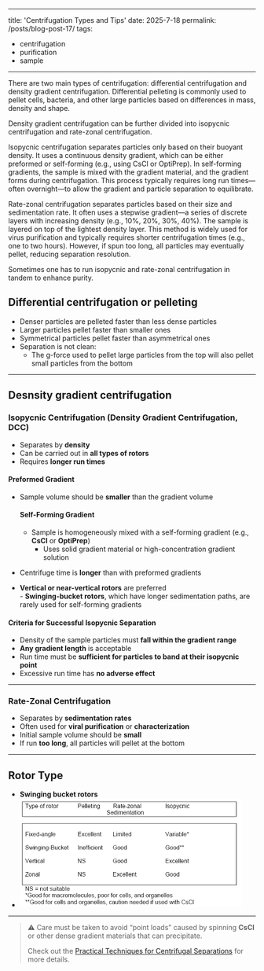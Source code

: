 
---
title: 'Centrifugation Types and Tips'
date: 2025-7-18
permalink: /posts/blog-post-17/
tags:
  - centrifugation
  - purification
  - sample
---

There are two main types of centrifugation: differential centrifugation and density gradient centrifugation. Differential pelleting is commonly used to pellet cells, bacteria, and other large particles based on differences in mass, density and shape.  

Density gradient centrifugation can be further divided into isopycnic centrifugation and rate-zonal centrifugation.  

Isopycnic centrifugation separates particles only based on their buoyant density. It uses a continuous density gradient, which can be either preformed or self-forming (e.g., using CsCl or OptiPrep). In self-forming gradients, the sample is mixed with the gradient material, and the gradient forms during centrifugation. This process typically requires long run times—often overnight—to allow the gradient and particle separation to equilibrate.  

Rate-zonal centrifugation separates particles based on their size and sedimentation rate. It often uses a stepwise gradient—a series of discrete layers with increasing density (e.g., 10%, 20%, 30%, 40%). The sample is layered on top of the lightest density layer. This method is widely used for virus purification and typically requires shorter centrifugation times (e.g., one to two hours). However, if spun too long, all particles may eventually pellet, reducing separation resolution.

Sometimes one has to run isopycnic and rate-zonal centrifugation in tandem to enhance purity.   

## Differential centrifugation or pelleting

- Denser particles are pelleted faster than less dense particles  
- Larger particles pellet faster than smaller ones  
- Symmetrical particles pellet faster than asymmetrical ones  
- Separation is not clean:  
  - The g-force used to pellet large particles from the top will also pellet small particles from the bottom  

---

## Desnsity gradient centrifugation

### Isopycnic Centrifugation (Density Gradient Centrifugation, DCC)

- Separates by **density**  
- Can be carried out in **all types of rotors**  
- Requires **longer run times**

#### Preformed Gradient
  
- Sample volume should be **smaller** than the gradient volume  
    
    #### Self-Forming Gradient    

    - Sample is homogeneously mixed with a self-forming gradient (e.g., **CsCl** or **OptiPrep**)    
      - Uses solid gradient material or high-concentration gradient solution    
- Centrifuge time is **longer** than with preformed gradients  
- **Vertical or near-vertical rotors** are preferred  
            - **Swinging-bucket rotors**, which have longer sedimentation paths, are rarely used for self-forming gradients    

#### Criteria for Successful Isopycnic Separation

- Density of the sample particles must **fall within the gradient range**  
- **Any gradient length** is acceptable  
- Run time must be **sufficient for particles to band at their isopycnic point**  
- Excessive run time has **no adverse effect**

---

### Rate-Zonal Centrifugation

- Separates by **sedimentation rates**  
- Often used for **viral purification** or **characterization**  
- Initial sample volume should be **small**  
- If run **too long**, all particles will pellet at the bottom

---

## Rotor Type

- **Swinging bucket rotors**
- ![rotor types](/images/rotors.png)

---

> ⚠️ Care must be taken to avoid “point loads” caused by spinning **CsCl** or other dense gradient materials that can precipitate.
>
> Check out the [Practical Techniques for Centrifugal Separations](/files/centrifugation.pdf) for more details.
